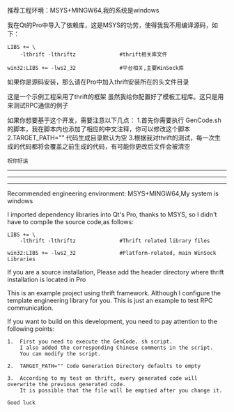 推荐工程环境：MSYS+MINGW64,我的系统是windows

我在Qt的Pro中导入了依赖库，这是MSYS的功劳，使得我我不用编译源码，如下：

	LIBS += \
		-lthrift -lthriftz            	#thrift相关库文件

	win32:LIBS += -lws2_32              #平台相关,主要WinSock库
	
如果你是源码安装，那么请在Pro中加入thrift安装所在的头文件目录


这是一个示例工程采用了thrift的框架
虽然我给你配置好了模板工程库。这只是用来测试RPC通信的例子

如果你想要基于这个开发，需要注意以下几点：
	1.首先你需要执行 GenCode.sh 的脚本，我在脚本内也添加了相应的中文注释，你可以修改这个脚本
	2.TARGET_PATH="" 代码生成目录默认为空
	3.根据我对thrift的测试，每一次生成的代码都将会覆盖之前生成的代码，有可能你更改后文件会被清空

	祝你好运
	
*****************************************************************************************************
*****************************************************************************************************
*****************************************************************************************************	
	
Recommended engineering environment: MSYS+MINGW64,My system is windows

I imported dependency libraries into Qt's Pro, thanks to MSYS, so I didn't have to compile the source code,as follows:

	LIBS += \
		-lthrift -lthriftz            	#Thrift related library files

	win32:LIBS += -lws2_32              #Platform-related, main WinSock Libraries
	
If you are a source installation, Please add the header directory where thrift installation is located in Pro



This is an example project using thrift framework.
Although I configure the template engineering library for you.
This is just an example to test RPC communication.

If you want to build on this development, you need to pay attention to the following points:

	1.  First you need to execute the GenCode. sh script. 
		I also added the corresponding Chinese comments in the script.
		You can modify the script.
		
	2.  TARGET_PATH="" Code Generation Directory defaults to empty
	
	3.  According to my test on thrift, every generated code will overwrite the previous generated code.
		It is possible that the file will be emptied after you change it.
		
	Good luck